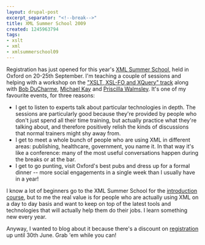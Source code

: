 ```yaml
---
layout: drupal-post
excerpt_separator: "<!--break-->"
title: XML Summer School 2009
created: 1245963794
tags:
- xslt
- xml
- xmlsummerschool09
---
```

Registration has just opened for this year's [XML Summer School](http://xmlsummerschool.com/), held in Oxford on 20-25th September. I'm teaching a couple of sessions and helping with a workshop on the ["XSLT, XSL-FO and XQuery" track](http://xmlsummerschool.com/curriculum2009/xslt-xsl-fo-and-xquery/) along with [Bob DuCharme](http://www.snee.com/bob/), [Michael Kay](http://saxonica.blogharbor.com/blog/cmd=view_user/username=mhkay) and [Priscilla Walmsley](http://www.datypic.com/). It's one of my favourite events, for three reasons:

  * I get to listen to experts talk about particular technologies in depth. The sessions are particularly good because they're provided by people who don't just spend all their time training, but actually practice what they're talking about, and therefore positively relish the kinds of discussions that normal trainers might shy away from.
  * I get to meet a whole bunch of people who are using XML in different areas: publishing, healthcare, government, you name it. In that way it's like a conference: many of the most useful conversations happen during the breaks or at the bar.
  * I get to go punting, visit Oxford's best pubs and dress up for a formal dinner -- more social engagements in a single week than I usually have in a year!

I know a lot of beginners go to the XML Summer School for the [introduction course](http://xmlsummerschool.com/curriculum2009/hands-on-intro/), but to me the real value is for people who are actually using XML on a day to day basis and want to keep on top of the latest tools and technologies that will actually help them do their jobs. I learn something new every year.

Anyway, I wanted to blog about it because there's a discount on [registration](http://xmlsummerschool.com/registration2009/) up until 30th June. Grab 'em while you can!

<!--break-->
